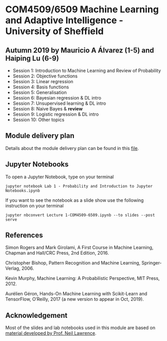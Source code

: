 # COM4509/6509 Machine Learning and Adaptive Intelligence - University of Sheffield
## Autumn 2019 by Mauricio A Álvarez (1-5) and Haiping Lu (6-9)
* Session 1: Introduction to Machine Learning and Review of Probability
* Session 2: Objective functions
* Session 3: Linear regression
* Session 4: Basis functions
* Session 5: Generalisation
* Session 6: Bayesian regression & DL intro
* Session 7: Unsupervised learning & DL intro
* Session 8: Naive Bayes & **review**
* Session 9: Logistic regression & DL intro
* Session 10: Other topics

## Module delivery plan

Details about the module delivery plan can be found in this [file](ModuleDeliveryPlan.pdf).

## Jupyter Notebooks

To open a Jupyter Notebook, type on your terminal

`jupyter notebook Lab 1 - Probability and Introduction to Jupyter Notebooks.ipynb`

If you want to see the notebook as a slide show use the following instruction on your terminal

`jupyter nbconvert Lecture 1-COM4509-6509.ipynb --to slides --post serve`


## References

Simon Rogers and Mark Girolami, A First Course in Machine Learning, Chapman and Hall/CRC Press, 2nd Edition, 2016.

Christopher Bishop, Pattern Recognition and Machine Learning, Springer-Verlag, 2006.

Kevin Murphy, Machine Learning: A Probabilistic Perspective, MIT Press, 2012.

Aurélien Géron, Hands-On Machine Learning with Scikit-Learn and TensorFlow, O′Reilly, 2017 (a new version to appear in Oct, 2019).

## Acknowledgement

Most of the slides and lab notebooks used in this module are based on [material developed by Prof. Neil Lawrence](http://inverseprobability.com/mlai2015/). 

